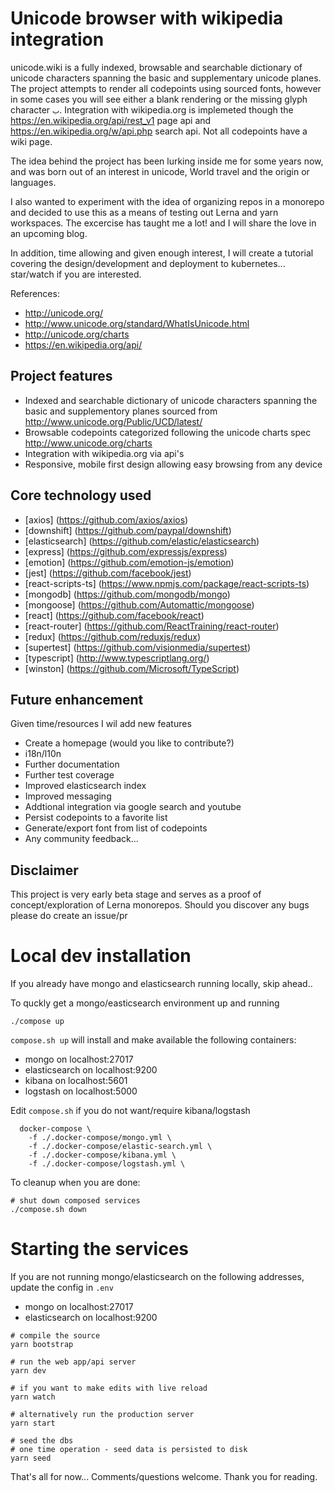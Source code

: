# Unicode browser with wikipedia integration

unicode.wiki is a fully indexed, browsable and searchable dictionary of unicode characters spanning the basic and supplementary unicode planes. The project attempts to render all codepoints using sourced fonts, however in some cases you will see either a blank rendering or the missing glyph character `𞸁`. Integration with wikipedia.org is implemeted though the https://en.wikipedia.org/api/rest_v1 page api and https://en.wikipedia.org/w/api.php search api. Not all codepoints have a wiki page.

The idea behind the project has been lurking inside me for some years now, and was born out of an interest in unicode, World travel and the origin or languages.

I also wanted to experiment with the idea of organizing repos in a monorepo and decided to use this as a means of testing out Lerna and yarn workspaces. The excercise has taught me a lot! and I will share the love in an upcoming blog.

In addition, time allowing and given enough interest, I will create a tutorial covering the design/development and deployment to kubernetes... star/watch if you are interested.

References:

* http://unicode.org/
* http://www.unicode.org/standard/WhatIsUnicode.html
* http://unicode.org/charts
* https://en.wikipedia.org/api/

## Project features

* Indexed and searchable dictionary of unicode characters spanning the basic and supplementory planes sourced from http://www.unicode.org/Public/UCD/latest/
* Browsable codepoints categorized following the unicode charts spec http://www.unicode.org/charts
* Integration with wikipedia.org via api's
* Responsive, mobile first design allowing easy browsing from any device

## Core technology used

* [axios] (https://github.com/axios/axios)
* [downshift] (https://github.com/paypal/downshift)
* [elasticsearch] (https://github.com/elastic/elasticsearch)
* [express] (https://github.com/expressjs/express)
* [emotion] (https://github.com/emotion-js/emotion)
* [jest] (https://github.com/facebook/jest)
* [react-scripts-ts] (https://www.npmjs.com/package/react-scripts-ts)
* [mongodb] (https://github.com/mongodb/mongo)
* [mongoose] (https://github.com/Automattic/mongoose)
* [react] (https://github.com/facebook/react)
* [react-router] (https://github.com/ReactTraining/react-router)
* [redux] (https://github.com/reduxjs/redux)
* [supertest] (https://github.com/visionmedia/supertest)
* [typescript] (http://www.typescriptlang.org/)
* [winston] (https://github.com/Microsoft/TypeScript)

## Future enhancement

Given time/resources I wil add new features

* Create a homepage (would you like to contribute?)
* i18n/l10n
* Further documentation
* Further test coverage
* Improved elasticsearch index
* Improved messaging
* Addtional integration via google search and youtube
* Persist codepoints to a favorite list
* Generate/export font from list of codepoints
* Any community feedback...

## Disclaimer

This project is very early beta stage and serves as a proof of concept/exploration of Lerna monorepos. Should you discover any bugs please do create an issue/pr

# Local dev installation

If you already have mongo and elasticsearch running locally, skip ahead..

To quckly get a mongo/easticsearch environment up and running

```
./compose up
```

`compose.sh up` will install and make available the following containers:

* mongo on localhost:27017
* elasticsearch on localhost:9200
* kibana on localhost:5601
* logstash on localhost:5000

Edit `compose.sh` if you do not want/require kibana/logstash

```
  docker-compose \
    -f ./.docker-compose/mongo.yml \
    -f ./.docker-compose/elastic-search.yml \
    -f ./.docker-compose/kibana.yml \
    -f ./.docker-compose/logstash.yml \
```

To cleanup when you are done:

```
# shut down composed services
./compose.sh down
```

# Starting the services

If you are not running mongo/elasticsearch on the following addresses, update the config in `.env`

* mongo on localhost:27017
* elasticsearch on localhost:9200

```
# compile the source
yarn bootstrap

# run the web app/api server
yarn dev

# if you want to make edits with live reload
yarn watch

# alternatively run the production server
yarn start

# seed the dbs
# one time operation - seed data is persisted to disk
yarn seed
```

That's all for now... Comments/questions welcome. Thank you for reading.

